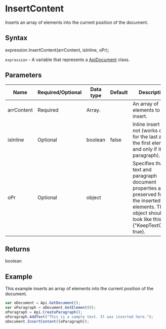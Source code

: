 # InsertContent

Inserts an array of elements into the current position of the document.

## Syntax

expression.InsertContent(arrContent, isInline, oPr);

`expression` - A variable that represents a [ApiDocument](../ApiDocument.md) class.

## Parameters

| **Name** | **Required/Optional** | **Data type** | **Default** | **Description** |
| ------------- | ------------- | ------------- | ------------- | ------------- |
| arrContent | Required | Array.<DocumentElement> |  | An array of elements to insert. |
| isInline | Optional | boolean | false | Inline insert or not (works only for the last and the first element and only if it's a paragraph). |
| oPr | Optional | object |  | Specifies that text and paragraph document properties are preserved for the inserted elements. The object should look like this: {"KeepTextOnly": true}. |

## Returns

boolean

## Example

This example inserts an array of elements into the current position of the document.

```javascript
var oDocument = Api.GetDocument();
var oParagraph = oDocument.GetElement(0);
oParagraph = Api.CreateParagraph();
oParagraph.AddText("This is a sample text. It was inserted here.");
oDocument.InsertContent([oParagraph]);
```
